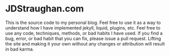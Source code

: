 # JDStraughan.com

This is the source code to my personal blog.  Feel free to use it as a way to understand how I have implemented jekyll, liquid, plugins, etc.  Feel free to use any code, techniques, methods, or bad habits I have used.  If you find a bug, error, or bad habit that you can fix, please issue a pull request.  Lifting the site and making it your own without any changes or attribution will result in bad karma.